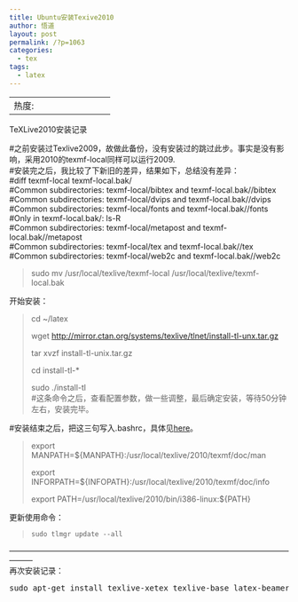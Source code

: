 ```yaml
---
title: Ubuntu安装Texive2010
author: 悟道
layout: post
permalink: /?p=1063
categories:
  - tex
tags:
  - latex
---
```

<table>
  <tr cellpadding=0><td>
    热度:
  </td><td cellpadding=0><img src='http://210.75.224.29/wordpress/wp-content/plugins/statpresscn/images/sun.gif' width=10 height=10 border=0 /></td><td cellpadding=0><img src='http://210.75.224.29/wordpress/wp-content/plugins/statpresscn/images/sun_dark.gif' width=10 height=10 border=0 /></td><td cellpadding=0><img src='http://210.75.224.29/wordpress/wp-content/plugins/statpresscn/images/sun_dark.gif' width=10 height=10 border=0 /></td><td cellpadding=0><img src='http://210.75.224.29/wordpress/wp-content/plugins/statpresscn/images/sun_dark.gif' width=10 height=10 border=0 /></td><td cellpadding=0><img src='http://210.75.224.29/wordpress/wp-content/plugins/statpresscn/images/sun_dark.gif' width=10 height=10 border=0 /></td></tr>
</table>

TeXLive2010安装记录

#之前安装过Texlive2009，故做此备份，没有安装过的跳过此步。事实是没有影响，采用2010的texmf-local同样可以运行2009.  
#安装完之后，我比较了下新旧的差异，结果如下，总结没有差异：  
#diff texmf-local texmf-local.bak/  
#Common subdirectories: texmf-local/bibtex and texmf-local.bak//bibtex  
#Common subdirectories: texmf-local/dvips and texmf-local.bak//dvips  
#Common subdirectories: texmf-local/fonts and texmf-local.bak//fonts  
#Only in texmf-local.bak/: ls-R  
#Common subdirectories: texmf-local/metapost and texmf-local.bak//metapost  
#Common subdirectories: texmf-local/tex and texmf-local.bak//tex  
#Common subdirectories: texmf-local/web2c and texmf-local.bak//web2c

> sudo mv /usr/local/texlive/texmf-local /usr/local/texlive/texmf-local.bak

开始安装：

> cd ~/latex
> 
> wget http://mirror.ctan.org/systems/texlive/tlnet/install-tl-unx.tar.gz
> 
> tar xvzf install-tl-unix.tar.gz
> 
> cd install-tl-*
> 
> sudo ./install-tl  
> #这条命令之后，查看配置参数，做一些调整，最后确定安装，等待50分钟左右，安装完毕。

#安装结束之后，把这三句写入.bashrc，具体见<a title="关于.bashrc的使用" href="http://210.75.224.29/wordpress/?p=965" target="_blank">here</a>。

> export MANPATH=${MANPATH}:/usr/local/texlive/2010/texmf/doc/man
> 
> export INFORPATH=${INFOPATH}:/usr/local/texlive/2010/texmf/doc/info
> 
> export PATH=/usr/local/texlive/2010/bin/i386-linux:${PATH}

更新使用命令：

> `sudo tlmgr update --all`

&#8212;&#8212;&#8212;&#8212;&#8212;&#8212;&#8212;&#8212;&#8212;&#8212;&#8212;&#8212;&#8212;&#8212;&#8212;&#8212;&#8212;&#8212;&#8212;&#8212;&#8212;&#8212;&#8212;&#8212;&#8212;&#8212;&#8212;&#8212;&#8212;&#8212;&#8212;&#8212;&#8212;&#8212;&#8212;&#8212;&#8212;&#8212;&#8212;  
再次安装记录：

<pre class="brush: bash; title: ; notranslate" title="">sudo apt-get install texlive-xetex texlive-base latex-beamer texlive-fonts-recommended
</pre>
